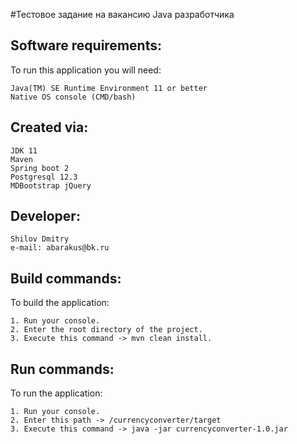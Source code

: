 #Тестовое задание на вакансию Java разработчика

## Software requirements:

To run this application you will need: 
```
Java(TM) SE Runtime Environment 11 or better
Native OS console (CMD/bash)
```

## Created via:

```
JDK 11
Maven
Spring boot 2 
Postgresql 12.3
MDBootstrap jQuery
```

## Developer:

```
Shilov Dmitry
e-mail: abarakus@bk.ru
```

## Build commands:

To build the application:

```
1. Run your console.
2. Enter the root directory of the project.
3. Execute this command -> mvn clean install.
```

## Run commands:

To run the application:

```
1. Run your console.
2. Enter this path -> /currencyconverter/target
3. Execute this command -> java -jar currencyconverter-1.0.jar
```